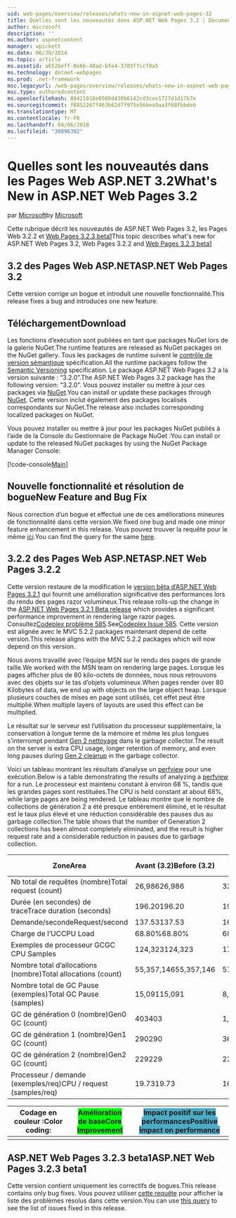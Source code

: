 ```yaml
---
uid: web-pages/overview/releases/whats-new-in-aspnet-web-pages-32
title: Quelles sont les nouveautés dans ASP.NET Web Pages 3.2 | Documents Microsoft
author: microsoft
description: ''
ms.author: aspnetcontent
manager: wpickett
ms.date: 06/30/2014
ms.topic: article
ms.assetid: a652beff-8e6b-48ad-bfe4-3703f7ccf0a5
ms.technology: dotnet-webpages
ms.prod: .net-framework
msc.legacyurl: /web-pages/overview/releases/whats-new-in-aspnet-web-pages-32
msc.type: authoredcontent
ms.openlocfilehash: 80421018e0508d430b6142cd3cee1727d1d17b7e
ms.sourcegitcommit: f8852267f463b62d7f975e56bea9aa3f68fbbdeb
ms.translationtype: MT
ms.contentlocale: fr-FR
ms.lasthandoff: 04/06/2018
ms.locfileid: "30896392"
---
```

<a name="whats-new-in-aspnet-web-pages-32"></a><span data-ttu-id="216e6-102">Quelles sont les nouveautés dans les Pages Web ASP.NET 3.2</span><span class="sxs-lookup"><span data-stu-id="216e6-102">What's New in ASP.NET Web Pages 3.2</span></span>
====================
<span data-ttu-id="216e6-103">par [Microsoft](https://github.com/microsoft)</span><span class="sxs-lookup"><span data-stu-id="216e6-103">by [Microsoft](https://github.com/microsoft)</span></span>

<span data-ttu-id="216e6-104">Cette rubrique décrit les nouveautés de ASP.NET Web Pages 3.2, les Pages Web 3.2.2 et [Web Pages 3.2.3 beta1](https://blogs.msdn.com/b/webdev/archive/2014/12/17/asp-net-mvc-5-2-3-web-pages-5-2-3-and-web-api-5-2-3-beta-releases.aspx)</span><span class="sxs-lookup"><span data-stu-id="216e6-104">This topic describes what's new for ASP.NET Web Pages 3.2, Web Pages 3.2.2 and [Web Pages 3.2.3 beta1](https://blogs.msdn.com/b/webdev/archive/2014/12/17/asp-net-mvc-5-2-3-web-pages-5-2-3-and-web-api-5-2-3-beta-releases.aspx)</span></span>

## <a name="aspnet-web-pages-32"></a><span data-ttu-id="216e6-105">3.2 des Pages Web ASP.NET</span><span class="sxs-lookup"><span data-stu-id="216e6-105">ASP.NET Web Pages 3.2</span></span>

<span data-ttu-id="216e6-106">Cette version corrige un bogue et introduit une nouvelle fonctionnalité.</span><span class="sxs-lookup"><span data-stu-id="216e6-106">This release fixes a bug and introduces one new feature.</span></span>

## <a name="download"></a><span data-ttu-id="216e6-107">Téléchargement</span><span class="sxs-lookup"><span data-stu-id="216e6-107">Download</span></span>

<span data-ttu-id="216e6-108">Les fonctions d’exécution sont publiées en tant que packages NuGet lors de la galerie NuGet.</span><span class="sxs-lookup"><span data-stu-id="216e6-108">The runtime features are released as NuGet packages on the NuGet gallery.</span></span> <span data-ttu-id="216e6-109">Tous les packages de runtime suivent le [contrôle de version sémantique](http://semver.org/) spécification.</span><span class="sxs-lookup"><span data-stu-id="216e6-109">All the runtime packages follow the [Semantic Versioning](http://semver.org/) specification.</span></span> <span data-ttu-id="216e6-110">Le package ASP.NET Web Pages 3.2 a la version suivante : &ldquo;3.2.0&rdquo;.</span><span class="sxs-lookup"><span data-stu-id="216e6-110">The ASP.NET Web Pages 3.2 package has the following version: &ldquo;3.2.0&rdquo;.</span></span> <span data-ttu-id="216e6-111">Vous pouvez installer ou mettre à jour ces packages via [NuGet](http://www.nuget.org/packages/Microsoft.AspNet.WebPages/).</span><span class="sxs-lookup"><span data-stu-id="216e6-111">You can install or update these packages through [NuGet](http://www.nuget.org/packages/Microsoft.AspNet.WebPages/).</span></span> <span data-ttu-id="216e6-112">Cette version inclut également des packages localisés correspondants sur NuGet.</span><span class="sxs-lookup"><span data-stu-id="216e6-112">The release also includes corresponding localized packages on NuGet.</span></span>

<span data-ttu-id="216e6-113">Vous pouvez installer ou mettre à jour pour les packages NuGet publiés à l’aide de la Console du Gestionnaire de Package NuGet :</span><span class="sxs-lookup"><span data-stu-id="216e6-113">You can install or update to the released NuGet packages by using the NuGet Package Manager Console:</span></span>

[!code-console[Main](whats-new-in-aspnet-web-pages-32/samples/sample1.cmd)]

## <a name="new-feature-and-bug-fix"></a><span data-ttu-id="216e6-114">Nouvelle fonctionnalité et résolution de bogue</span><span class="sxs-lookup"><span data-stu-id="216e6-114">New Feature and Bug Fix</span></span>

<span data-ttu-id="216e6-115">Nous correction d’un bogue et effectué une de ces améliorations mineures de fonctionnalité dans cette version.</span><span class="sxs-lookup"><span data-stu-id="216e6-115">We fixed one bug and made one minor feature enhancement in this release.</span></span> <span data-ttu-id="216e6-116">Vous pouvez trouver la requête pour le même [ici](https://aspnetwebstack.codeplex.com/workitem/list/advanced?keyword=&amp;status=Closed&amp;type=All&amp;priority=All&amp;release=v5.2%20RC|v5.2%20RTM&amp;assignedTo=All&amp;component=Web%20Pages%2FRazor&amp;sortField=Id&amp;sortDirection=Descending&amp;page=0&amp;reasonClosed=Fixed).</span><span class="sxs-lookup"><span data-stu-id="216e6-116">You can find the query for the same [here](https://aspnetwebstack.codeplex.com/workitem/list/advanced?keyword=&amp;status=Closed&amp;type=All&amp;priority=All&amp;release=v5.2%20RC|v5.2%20RTM&amp;assignedTo=All&amp;component=Web%20Pages%2FRazor&amp;sortField=Id&amp;sortDirection=Descending&amp;page=0&amp;reasonClosed=Fixed).</span></span>

## <a name="aspnet-web-pages-322"></a><span data-ttu-id="216e6-117">3.2.2 des Pages Web ASP.NET</span><span class="sxs-lookup"><span data-stu-id="216e6-117">ASP.NET Web Pages 3.2.2</span></span>

<span data-ttu-id="216e6-118">Cette version restaure de la modification le [version bêta d’ASP.NET Web Pages 3.2.1](https://blogs.msdn.com/b/webdev/archive/2014/07/28/announcing-the-beta-release-of-web-pages-3-2-1.aspx) qui fournit une amélioration significative des performances lors du rendu des pages razor volumineux.</span><span class="sxs-lookup"><span data-stu-id="216e6-118">This release rolls-up the change in the [ASP.NET Web Pages 3.2.1 Beta release](https://blogs.msdn.com/b/webdev/archive/2014/07/28/announcing-the-beta-release-of-web-pages-3-2-1.aspx) which provides a significant performance improvement in rendering large razor pages.</span></span> <span data-ttu-id="216e6-119">Consultez[Codeplex problème 585](https://aspnetwebstack.codeplex.com/workitem/585).</span><span class="sxs-lookup"><span data-stu-id="216e6-119">See[Codeplex Issue 585](https://aspnetwebstack.codeplex.com/workitem/585).</span></span> <span data-ttu-id="216e6-120">Cette version est alignée avec le MVC 5.2.2 packages maintenant dépend de cette version.</span><span class="sxs-lookup"><span data-stu-id="216e6-120">This release aligns with the MVC 5.2.2 packages which will now depend on this version.</span></span>

<span data-ttu-id="216e6-121">Nous avons travaillé avec l’équipe MSN sur le rendu des pages de grande taille.</span><span class="sxs-lookup"><span data-stu-id="216e6-121">We worked with the MSN team on rendering large pages.</span></span> <span data-ttu-id="216e6-122">Lorsque les pages afficher plus de 80 kilo-octets de données, nous nous retrouvons avec des objets sur le tas d’objets volumineux.</span><span class="sxs-lookup"><span data-stu-id="216e6-122">When pages render over 80 Kilobytes of data, we end up with objects on the large object heap.</span></span> <span data-ttu-id="216e6-123">Lorsque plusieurs couches de mises en page sont utilisés, cet effet peut être multiplié.</span><span class="sxs-lookup"><span data-stu-id="216e6-123">When multiple layers of layouts are used this effect can be multiplied.</span></span>

<span data-ttu-id="216e6-124">Le résultat sur le serveur est l’utilisation du processeur supplémentaire, la conservation à longue terme de la mémoire et même les plus longues s’interrompt pendant [Gen 2 nettoyage](https://msdn.microsoft.com/en-us/library/ms973837.aspx) dans le garbage collector.</span><span class="sxs-lookup"><span data-stu-id="216e6-124">The result on the server is extra CPU usage, longer retention of memory, and even long pauses during [Gen 2 cleanup](https://msdn.microsoft.com/en-us/library/ms973837.aspx) in the garbage collector.</span></span>

<span data-ttu-id="216e6-125">Voici un tableau montrant les résultats d’analyse un [perfview](https://channel9.msdn.com/Series/PerfView-Tutorial) pour une exécution.</span><span class="sxs-lookup"><span data-stu-id="216e6-125">Below is a table demonstrating the results of analyzing a [perfview](https://channel9.msdn.com/Series/PerfView-Tutorial) for a run.</span></span> <span data-ttu-id="216e6-126">Le processeur est maintenu constant à environ 68 %, tandis que les grandes pages sont restituées.</span><span class="sxs-lookup"><span data-stu-id="216e6-126">The CPU is held constant at about 68%, while large pages are being rendered.</span></span> <span data-ttu-id="216e6-127">Le tableau montre que le nombre de collections de génération 2 a été presque entièrement éliminé, et le résultat est le taux plus élevé et une réduction considérable des pauses dus au garbage collection.</span><span class="sxs-lookup"><span data-stu-id="216e6-127">The table shows that the number of Generation 2 collections has been almost completely eliminated, and the result is higher request rate and a considerable reduction in pauses due to garbage collection.</span></span>

| <span data-ttu-id="216e6-128">**Zone**</span><span class="sxs-lookup"><span data-stu-id="216e6-128">**Area**</span></span> | <span data-ttu-id="216e6-129">**Avant (3.2)**</span><span class="sxs-lookup"><span data-stu-id="216e6-129">**Before (3.2)**</span></span> | <span data-ttu-id="216e6-130">**Après avoir (3.2.1)**</span><span class="sxs-lookup"><span data-stu-id="216e6-130">**After (3.2.1)**</span></span> | <span data-ttu-id="216e6-131">**Delta %**</span><span class="sxs-lookup"><span data-stu-id="216e6-131">**Delta %**</span></span> |
| --- | --- | --- | --- |
| <span data-ttu-id="216e6-132">Nb total de requêtes (nombre)</span><span class="sxs-lookup"><span data-stu-id="216e6-132">Total request (count)</span></span> | <span data-ttu-id="216e6-133">26,986</span><span class="sxs-lookup"><span data-stu-id="216e6-133">26,986</span></span> | <span data-ttu-id="216e6-134">32,591</span><span class="sxs-lookup"><span data-stu-id="216e6-134">32,591</span></span> | <span data-ttu-id="216e6-135"><font style="background-color: #4bacc6">20.80%</font></span><span class="sxs-lookup"><span data-stu-id="216e6-135"><font style="background-color: #4bacc6">20.80%</font></span></span> |
| <span data-ttu-id="216e6-136">Durée (en secondes) de trace</span><span class="sxs-lookup"><span data-stu-id="216e6-136">Trace duration (seconds)</span></span> | <span data-ttu-id="216e6-137">196.20</span><span class="sxs-lookup"><span data-stu-id="216e6-137">196.20</span></span> | <span data-ttu-id="216e6-138">198.60</span><span class="sxs-lookup"><span data-stu-id="216e6-138">198.60</span></span> | <span data-ttu-id="216e6-139">1.20%</span><span class="sxs-lookup"><span data-stu-id="216e6-139">1.20%</span></span> |
| <span data-ttu-id="216e6-140">Demande/seconde</span><span class="sxs-lookup"><span data-stu-id="216e6-140">Request/second</span></span> | <span data-ttu-id="216e6-141">137.53</span><span class="sxs-lookup"><span data-stu-id="216e6-141">137.53</span></span> | <span data-ttu-id="216e6-142">164.10</span><span class="sxs-lookup"><span data-stu-id="216e6-142">164.10</span></span> | <span data-ttu-id="216e6-143"><font style="background-color: #4bacc6">19.30%</font></span><span class="sxs-lookup"><span data-stu-id="216e6-143"><font style="background-color: #4bacc6">19.30%</font></span></span> |
| <span data-ttu-id="216e6-144">Charge de l’UC</span><span class="sxs-lookup"><span data-stu-id="216e6-144">CPU Load</span></span> | <span data-ttu-id="216e6-145">68.80%</span><span class="sxs-lookup"><span data-stu-id="216e6-145">68.80%</span></span> | <span data-ttu-id="216e6-146">68.50%</span><span class="sxs-lookup"><span data-stu-id="216e6-146">68.50%</span></span> |  <span data-ttu-id="216e6-147">-0.40%</span><span class="sxs-lookup"><span data-stu-id="216e6-147">-0.40%</span></span> |
| <span data-ttu-id="216e6-148">Exemples de processeur GC</span><span class="sxs-lookup"><span data-stu-id="216e6-148">GC CPU Samples</span></span> | <span data-ttu-id="216e6-149">124,323</span><span class="sxs-lookup"><span data-stu-id="216e6-149">124,323</span></span> | <span data-ttu-id="216e6-150">17,543</span><span class="sxs-lookup"><span data-stu-id="216e6-150">17,543</span></span> | <span data-ttu-id="216e6-151"><font style="background-color: #4bacc6">-85.90%</font></span><span class="sxs-lookup"><span data-stu-id="216e6-151"><font style="background-color: #4bacc6">-85.90%</font></span></span> |
| <span data-ttu-id="216e6-152">Nombre total d’allocations (nombre)</span><span class="sxs-lookup"><span data-stu-id="216e6-152">Total allocations (count)</span></span> | <span data-ttu-id="216e6-153">55,357,146</span><span class="sxs-lookup"><span data-stu-id="216e6-153">55,357,146</span></span> | <span data-ttu-id="216e6-154">57,222,949</span><span class="sxs-lookup"><span data-stu-id="216e6-154">57,222,949</span></span> | <span data-ttu-id="216e6-155">3.40%</span><span class="sxs-lookup"><span data-stu-id="216e6-155">3.40%</span></span> |
| <span data-ttu-id="216e6-156">Nombre total de GC Pause (exemples)</span><span class="sxs-lookup"><span data-stu-id="216e6-156">Total GC Pause (samples)</span></span> | <span data-ttu-id="216e6-157">15,091</span><span class="sxs-lookup"><span data-stu-id="216e6-157">15,091</span></span> | <span data-ttu-id="216e6-158">8,515</span><span class="sxs-lookup"><span data-stu-id="216e6-158">8,515</span></span> | <span data-ttu-id="216e6-159"><font style="background-color: #4bacc6">-43.60%</font></span><span class="sxs-lookup"><span data-stu-id="216e6-159"><font style="background-color: #4bacc6">-43.60%</font></span></span> |
| <span data-ttu-id="216e6-160">GC de génération 0 (nombre)</span><span class="sxs-lookup"><span data-stu-id="216e6-160">Gen0 GC (count)</span></span> | <span data-ttu-id="216e6-161">403</span><span class="sxs-lookup"><span data-stu-id="216e6-161">403</span></span> | <span data-ttu-id="216e6-162">1,216</span><span class="sxs-lookup"><span data-stu-id="216e6-162">1,216</span></span> | <span data-ttu-id="216e6-163">201.70%</span><span class="sxs-lookup"><span data-stu-id="216e6-163">201.70%</span></span> |
| <span data-ttu-id="216e6-164">GC de génération 1 (nombre)</span><span class="sxs-lookup"><span data-stu-id="216e6-164">Gen1 GC (count)</span></span> | <span data-ttu-id="216e6-165">290</span><span class="sxs-lookup"><span data-stu-id="216e6-165">290</span></span> | <span data-ttu-id="216e6-166">367</span><span class="sxs-lookup"><span data-stu-id="216e6-166">367</span></span> | <span data-ttu-id="216e6-167">26.60%</span><span class="sxs-lookup"><span data-stu-id="216e6-167">26.60%</span></span> |
| <span data-ttu-id="216e6-168">GC de génération 2 (nombre)</span><span class="sxs-lookup"><span data-stu-id="216e6-168">Gen2 GC (count)</span></span> | <span data-ttu-id="216e6-169">229</span><span class="sxs-lookup"><span data-stu-id="216e6-169">229</span></span> | <span data-ttu-id="216e6-170">2</span><span class="sxs-lookup"><span data-stu-id="216e6-170">2</span></span> | <span data-ttu-id="216e6-171"><font style="background-color: #00ff00">-99.10%</font></span><span class="sxs-lookup"><span data-stu-id="216e6-171"><font style="background-color: #00ff00">-99.10%</font></span></span> |
| <span data-ttu-id="216e6-172">Processeur / demande (exemples/req)</span><span class="sxs-lookup"><span data-stu-id="216e6-172">CPU / request (samples/req)</span></span> | <span data-ttu-id="216e6-173">19.73</span><span class="sxs-lookup"><span data-stu-id="216e6-173">19.73</span></span> | <span data-ttu-id="216e6-174">16.47</span><span class="sxs-lookup"><span data-stu-id="216e6-174">16.47</span></span> | <span data-ttu-id="216e6-175">-16.50%</span><span class="sxs-lookup"><span data-stu-id="216e6-175">-16.50%</span></span> |

| <span data-ttu-id="216e6-176">Codage en couleur :</span><span class="sxs-lookup"><span data-stu-id="216e6-176">Color coding:</span></span> | <span data-ttu-id="216e6-177"><font style="background-color: #00ff00">Amélioration de base</font></span><span class="sxs-lookup"><span data-stu-id="216e6-177"><font style="background-color: #00ff00">Core Improvement</font></span></span> | <span data-ttu-id="216e6-178"><font style="background-color: #4bacc6">Impact positif sur les performances</font></span><span class="sxs-lookup"><span data-stu-id="216e6-178"><font style="background-color: #4bacc6">Positive impact on performance</font></span></span> |
|---------------|-----------------------------------------------------------------|-------------------------------------------------------------------------------|
|               |                                                                 |                                                                               |

## <a name="aspnet-web-pages-323-beta1"></a><span data-ttu-id="216e6-179">ASP.NET Web Pages 3.2.3 beta1</span><span class="sxs-lookup"><span data-stu-id="216e6-179">ASP.NET Web Pages 3.2.3 beta1</span></span>

<span data-ttu-id="216e6-180">Cette version contient uniquement les correctifs de bogues.</span><span class="sxs-lookup"><span data-stu-id="216e6-180">This release contains only bug fixes.</span></span> <span data-ttu-id="216e6-181">Vous pouvez utiliser [cette requête](https://aspnetwebstack.codeplex.com/workitem/list/advanced?keyword=&amp;status=Closed&amp;type=All&amp;priority=All&amp;release=v5.2.3%20Beta&amp;assignedTo=All&amp;component=Web%20Pages%2FRazor&amp;sortField=LastUpdatedDate&amp;sortDirection=Descending&amp;page=0&amp;reasonClosed=Fixed) pour afficher la liste des problèmes résolus dans cette version.</span><span class="sxs-lookup"><span data-stu-id="216e6-181">You can use [this query](https://aspnetwebstack.codeplex.com/workitem/list/advanced?keyword=&amp;status=Closed&amp;type=All&amp;priority=All&amp;release=v5.2.3%20Beta&amp;assignedTo=All&amp;component=Web%20Pages%2FRazor&amp;sortField=LastUpdatedDate&amp;sortDirection=Descending&amp;page=0&amp;reasonClosed=Fixed) to see the list of issues fixed in this release.</span></span>

